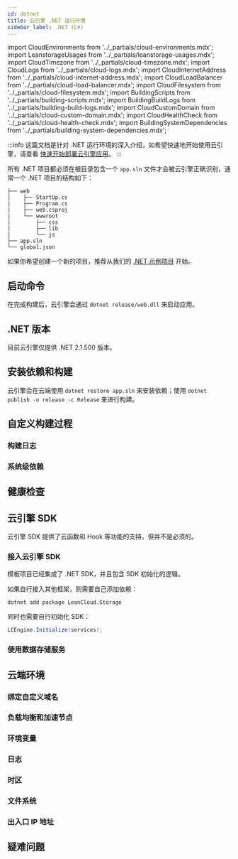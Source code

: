 ```yaml
---
id: dotnet
title: 云引擎 .NET 运行环境
sidebar_label: .NET (C#)
---
```


import CloudEnvironments from '../_partials/cloud-environments.mdx';
import LeanstorageUsages from '../_partials/leanstorage-usages.mdx';
import CloudTimezone from '../_partials/cloud-timezone.mdx';
import CloudLogs from '../_partials/cloud-logs.mdx';
import CloudInternetAddress from '../_partials/cloud-internet-address.mdx';
import CloudLoadBalancer from '../_partials/cloud-load-balancer.mdx';
import CloudFilesystem from '../_partials/cloud-filesystem.mdx';
import BuildingScripts from '../_partials/building-scripts.mdx';
import BuildingBuildLogs from '../_partials/building-build-logs.mdx';
import CloudCustomDomain from '../_partials/cloud-custom-domain.mdx';
import CloudHealthCheck from '../_partials/cloud-health-check.mdx';
import BuildingSystemDependencies from '../_partials/building-system-dependencies.mdx';

:::info
这篇文档是针对 .NET 运行环境的深入介绍，如希望快速地开始使用云引擎，请查看 [快速开始部署云引擎应用](/sdk/engine/deploy/getting-started)。
:::

所有 .NET 项目都必须在根目录包含一个 `app.sln` 文件才会被云引擎正确识别，通常一个 .NET 项目的结构如下：

```
├── web
|    ├── StartUp.cs
|    ├── Program.cs
|    ├── web.csproj
|    └── wwwroot
|        ├── css
|        ├── lib
|        └── js
├── app.sln
└── global.json
```

如果你希望创建一个新的项目，推荐从我们的 [.NET 示例项目](https://github.com/leancloud/dotNET-getting-started) 开始。

## 启动命令

在完成构建后，云引擎会通过 `dotnet release/web.dll` 来启动应用。

## .NET 版本

目前云引擎仅提供 .NET 2.1.500 版本。

## 安装依赖和构建

云引擎会在云端使用 `dotnet restore app.sln` 来安装依赖；使用 `dotnet publish -o release -c Release` 来进行构建。

## 自定义构建过程

<BuildingScripts />

### 构建日志

<BuildingBuildLogs />

### 系统级依赖

<BuildingSystemDependencies />

## 健康检查

<CloudHealthCheck />

## 云引擎 SDK
云引擎 SDK 提供了云函数和 Hook 等功能的支持，但并不是必须的。

### 接入云引擎 SDK

模板项目已经集成了 .NET SDK，并且包含 SDK 初始化的逻辑。

如果自行接入其他框架，则需要自己添加依赖：

```sh
dotnet add package LeanCloud.Storage
```

同时也需要自行初始化 SDK：

```cs
LCEngine.Initialize(services);
```

### 使用数据存储服务

<LeanstorageUsages />

## 云端环境

### 绑定自定义域名

<CloudCustomDomain />

### 负载均衡和加速节点

<CloudLoadBalancer only='dotnet' />

### 环境变量

<CloudEnvironments />

### 日志

<CloudLogs only='dotnet' />

### 时区

<CloudTimezone />

### 文件系统

<CloudFilesystem />

### 出入口 IP 地址

<CloudInternetAddress />

## 疑难问题
